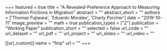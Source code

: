 
+++
featured = true
title = "A Revealed-Preference Approach to Measuring Information Frictions in Migration"
abstract = ""
abstract_short = ""
authors = ['Thomas Fujiwara', 'Eduardo Morales', 'Charly Porcher']
date = "2019-10-11"
image_preview = ""
math = true
publication_types = ["2"]
publication = "Working Paper"
publication_short = ""
selected = false
url_code = ""
url_dataset = ""
url_pdf = ""
url_project = ""
url_slides = ""
url_video = ""

[[url_custom]]
name = "fmp"
url = ""
+++
